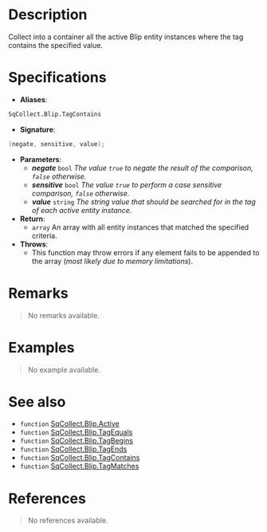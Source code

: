 # Description

Collect into a container all the active Blip entity instances where the tag contains the specified value.

# Specifications

* **Aliases**:
```D
SqCollect.Blip.TagContains
```
* **Signature**:
```D
(negate, sensitive, value);
```
* **Parameters**:
	* **_negate_** `bool` *The value `true` to negate the result of the comparison, `false` otherwise.*
	* **_sensitive_** `bool` *The value `true` to perform a case sensitive comparison, `false` otherwise.*
	* **_value_** `string` *The string value that should be searched for in the tag of each active entity instance.*
* **Return**:
	* `array` An array with all entity instances that matched the specified criteria.
* **Throws**:
	* This function may throw errors if any element fails to be appended to the array (*most likely due to memory limitations*).

# Remarks

> No remarks available.

# Examples

> No example available.

# See also

* `function` [SqCollect.Blip.Active](Function.SqCollect.Blip.Active)
* `function` [SqCollect.Blip.TagEquals](Function.SqCollect.Blip.TagEquals)
* `function` [SqCollect.Blip.TagBegins](Function.SqCollect.Blip.TagBegins)
* `function` [SqCollect.Blip.TagEnds](Function.SqCollect.Blip.TagEnds)
* `function` [SqCollect.Blip.TagContains](Function.SqCollect.Blip.TagContains)
* `function` [SqCollect.Blip.TagMatches](Function.SqCollect.Blip.TagMatches)

# References

> No references available.
